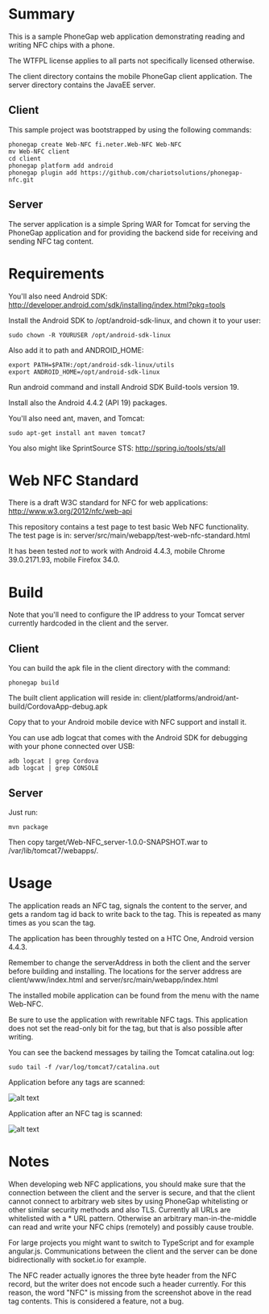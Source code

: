 # Summary #

This is a sample PhoneGap web application demonstrating reading and writing
NFC chips with a phone.

The WTFPL license applies to all parts not specifically licensed otherwise.

The client directory contains the mobile PhoneGap client application.
The server directory contains the JavaEE server.

## Client ##

This sample project was bootstrapped by using the following commands:

```
phonegap create Web-NFC fi.neter.Web-NFC Web-NFC
mv Web-NFC client
cd client
phonegap platform add android
phonegap plugin add https://github.com/chariotsolutions/phonegap-nfc.git
```

## Server ##

The server application is a simple Spring WAR for Tomcat for serving the PhoneGap application and
for providing the backend side for receiving and sending NFC tag content.

# Requirements #

You'll also need Android SDK: http://developer.android.com/sdk/installing/index.html?pkg=tools

Install the Android SDK to /opt/android-sdk-linux, and chown it to your user:

```
sudo chown -R YOURUSER /opt/android-sdk-linux
```

Also add it to path and ANDROID_HOME:

```
export PATH=$PATH:/opt/android-sdk-linux/utils
export ANDROID_HOME=/opt/android-sdk-linux
```

Run android command and install Android SDK Build-tools version 19.

Install also the Android 4.4.2 (API 19) packages.

You'll also need ant, maven, and Tomcat:

```
sudo apt-get install ant maven tomcat7
```

You also might like SprintSource STS: http://spring.io/tools/sts/all

# Web NFC Standard #

There is a draft W3C standard for NFC for web applications: http://www.w3.org/2012/nfc/web-api

This repository contains a test page to test basic Web NFC functionality.
The test page is in: server/src/main/webapp/test-web-nfc-standard.html

It has been tested _not_ to work with Android 4.4.3,
mobile Chrome 39.0.2171.93,
mobile Firefox 34.0.

# Build #

Note that you'll need to configure the IP address to your Tomcat server currently hardcoded in the client and the server.

## Client ##

You can build the apk file in the client directory with the command:

```
phonegap build
```

The built client application will reside in: client/platforms/android/ant-build/CordovaApp-debug.apk

Copy that to your Android mobile device with NFC support and install it.

You can use adb logcat that comes with the Android SDK for debugging with your phone connected over USB:

```
adb logcat | grep Cordova
adb logcat | grep CONSOLE
```

## Server ##

Just run:

```
mvn package
```

Then copy target/Web-NFC_server-1.0.0-SNAPSHOT.war to /var/lib/tomcat7/webapps/.

# Usage #

The application reads an NFC tag, signals the content to the server, and gets
a random tag id back to write back to the tag. This is repeated as many times
as you scan the tag.

The application has been throughly tested on a HTC One, Android version 4.4.3.

Remember to change the serverAddress in both the client and the server before building and installing.
The locations for the server address are client/www/index.html and server/src/main/webapp/index.html

The installed mobile application can be found from the menu with the name Web-NFC.

Be sure to use the application with rewritable NFC tags. This application does
not set the read-only bit for the tag, but that is also possible after writing.

You can see the backend messages by tailing the Tomcat catalina.out log:

```
sudo tail -f /var/log/tomcat7/catalina.out
```

Application before any tags are scanned:

![alt text](first.png "Before tags are scanned")

Application after an NFC tag is scanned:

![alt text](second.png "After a tag is scanned")

# Notes #

When developing web NFC applications, you should make sure that the connection
between the client and the server is secure, and that the client cannot connect
to arbitrary web sites by using PhoneGap whitelisting or other similar security
methods and also TLS. Currently all URLs are whitelisted with a * URL pattern.
Otherwise an arbitrary man-in-the-middle can read and
write your NFC chips (remotely) and possibly cause trouble.

For large projects you might want to switch to TypeScript and for example angular.js.
Communications between the client and the server can be done bidirectionally with socket.io for example.

The NFC reader actually ignores the three byte header from the NFC record, but
the writer does not encode such a header currently. For this reason, the word
"NFC" is missing from the screenshot above in the read tag contents. This is
considered a feature, not a bug.
